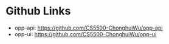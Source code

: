 # Github Links

* opp-api: https://github.com/CS5500-ChonghuiWu/opp-api
* opp-ui: https://github.com/CS5500-ChonghuiWu/opp-ui